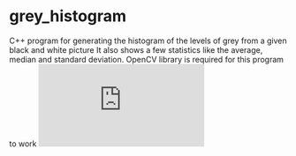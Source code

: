 # grey_histogram
C++ program for generating the histogram of the levels of grey from a given black and white picture
It also shows a few statistics like the average, median and standard deviation.
OpenCV library is required for this program to work
![alt text](https://github.com/sorinistratoiu/grey_histogram/blob/master/grey_histogram.cpp)
